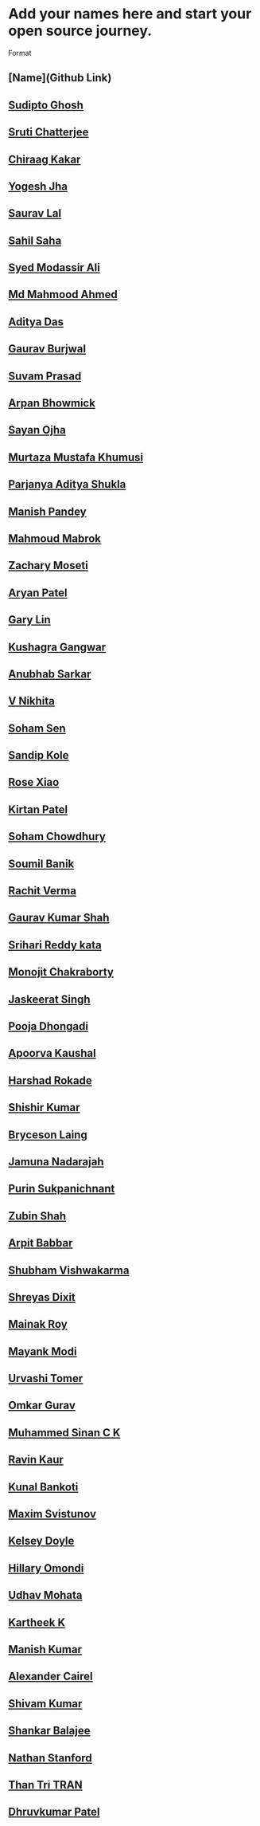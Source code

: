 # Add your names here and start your open source journey.

Format

## [Name](Github Link)

## [Sudipto Ghosh](https://github.com/pydevsg/)

## [Sruti Chatterjee](https://github.com/sruti2024)

## [Chiraag Kakar](https://github.com/chiraag-kakar/)

## [Yogesh Jha](https://github.com/hound77)

## [Saurav Lal](https://github.com/saurav-skl/)

## [Sahil Saha](https://github.com/sahilsaha7773/)

## [Syed Modassir Ali](https://github.com/gr33nm0nk2802/)

## [Md Mahmood Ahmed](https://github.com/mahmood199/)

## [Aditya Das](https://github.com/AdityaDas2101/)

## [Gaurav Burjwal](https://github.com/gauravburjwal)

## [Suvam Prasad](https://github.com/SuvamPrasd)

## [Arpan Bhowmick](https://github.com/arpanb8907/)

## [Sayan Ojha](https://github.com/sayan2203/)

## [Murtaza Mustafa Khumusi](https://github.com/murtaza1112/)

## [Parjanya Aditya Shukla](https://github.com/parjanyaacoder)

## [Manish Pandey](https://github.com/InvincibleNobita)

## [Mahmoud Mabrok](https://github.com/MahmoudMabrok)

## [Zachary Moseti](https://github.com/ZachyDev)

## [Aryan Patel](https://github.com/patelaryan7751/)

## [Gary Lin](https://github.com/tgoscray)

## [Kushagra Gangwar](https://github.com/kushagragangwarr/)

## [Anubhab Sarkar](https://github.com/anubhab1710/)

## [V Nikhita](https://github.com/Nikhita28)

## [Soham Sen](https://github.com/NuclearCactus)

## [Sandip Kole](https://github.com/maihunsandip)

## [Rose Xiao](https://github.com/Rozie733)

## [Kirtan Patel](https://github.com/kirtankp)

## [Soham Chowdhury](https://github.com/code-soham/)

## [Soumil Banik](https://github.com/Soumil-Banik)

## [Rachit Verma](https://github.com/rachit23)

## [Gaurav Kumar Shah](https://github.com/GaurKS)

## [Srihari Reddy kata](https://github.com/srihariksr27)

## [Monojit Chakraborty](https://github.com/mcmonojit)

## [Jaskeerat Singh](https://github.com/Jassi10000)

## [Pooja Dhongadi](https://github.com/PoojaDhongadi)

## [Apoorva Kaushal](https://github.com/ApoorvaKaushal09)

## [Harshad Rokade](https://github.com/harshad71)

## [Shishir Kumar](https://github.com/CoffeeQuotes)

## [Bryceson Laing](https://github.com/bklaing2/)

## [Jamuna Nadarajah](https://github.com/jamuna27)

## [Purin Sukpanichnant](https://github.com/PurinSuk)

## [Zubin Shah](https://github.com/coder-zs-cse)

## [Arpit Babbar](https://github.com/arpitbabbar)

## [Shubham Vishwakarma](https://github.com/ShubhamVishwakarma11)

## [Shreyas Dixit](https://github.com/ShreyasDixit3012)

## [Mainak Roy](https://github.com/Mainakroy050)

## [Mayank Modi](https://github.com/modi0501/)

## [Urvashi Tomer](https://github.com/urvashi-tomer)

## [Omkar Gurav](https://github.com/omkargurav10)

## [Muhammed Sinan C K](https://github.com/Muhammedsinanck)

## [Ravin Kaur](https://github.com/ravinkaur1997)

## [Kunal Bankoti](https://github.com/Kb739)

## [Maxim Svistunov](https://github.com/mizoru/)

## [Kelsey Doyle](https://github.com/kdoyle390)

## [Hillary Omondi](https://github.com/hillaryomondi)

## [Udhav Mohata](https://github.com/udhavmohata)

## [Kartheek K](https://github.com/kkartheek134/)

## [Manish Kumar](https://github.com/manishhansal/)

## [Alexander Cairel](https://github.com/ajcairel)

## [Shivam Kumar](https://github.com/shivamsks219)

## [Shankar Balajee](https://github.com/Shankar-Balajee)

## [Nathan Stanford](https://github.com/nastanford/)

## [Than Tri TRAN](https://github.com/tri135790)

## [Dhruvkumar Patel](https://github.com/stack-dhruv)
